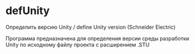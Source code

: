 # defUnity
 Определить версию Unity / define Unity version (Schneider Electric)

 Программа предназначена для определения версии среды разработки Unity по исходному файлу проекта с расширением .STU
